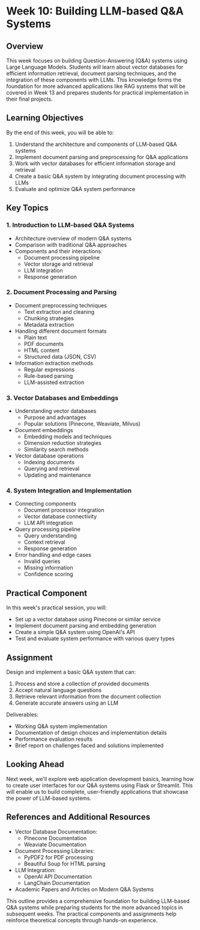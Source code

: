 # Week 10: Building LLM-based Q&A Systems

## Overview

This week focuses on building Question-Answering (Q&A) systems using Large Language Models. Students will learn about vector databases for efficient information retrieval, document parsing techniques, and the integration of these components with LLMs. This knowledge forms the foundation for more advanced applications like RAG systems that will be covered in Week 13 and prepares students for practical implementation in their final projects.

## Learning Objectives

By the end of this week, you will be able to:

1. Understand the architecture and components of LLM-based Q&A systems
2. Implement document parsing and preprocessing for Q&A applications
3. Work with vector databases for efficient information storage and retrieval
4. Create a basic Q&A system by integrating document processing with LLMs
5. Evaluate and optimize Q&A system performance

## Key Topics

### 1. Introduction to LLM-based Q&A Systems

- Architecture overview of modern Q&A systems
- Comparison with traditional Q&A approaches
- Components and their interactions:
  - Document processing pipeline
  - Vector storage and retrieval
  - LLM integration
  - Response generation

### 2. Document Processing and Parsing

- Document preprocessing techniques
  - Text extraction and cleaning
  - Chunking strategies
  - Metadata extraction
- Handling different document formats
  - Plain text
  - PDF documents
  - HTML content
  - Structured data (JSON, CSV)
- Information extraction methods
  - Regular expressions
  - Rule-based parsing
  - LLM-assisted extraction

### 3. Vector Databases and Embeddings

- Understanding vector databases
  - Purpose and advantages
  - Popular solutions (Pinecone, Weaviate, Milvus)
- Document embeddings
  - Embedding models and techniques
  - Dimension reduction strategies
  - Similarity search methods
- Vector database operations
  - Indexing documents
  - Querying and retrieval
  - Updating and maintenance

### 4. System Integration and Implementation

- Connecting components
  - Document processor integration
  - Vector database connectivity
  - LLM API integration
- Query processing pipeline
  - Query understanding
  - Context retrieval
  - Response generation
- Error handling and edge cases
  - Invalid queries
  - Missing information
  - Confidence scoring

## Practical Component

In this week's practical session, you will:

- Set up a vector database using Pinecone or similar service
- Implement document parsing and embedding generation
- Create a simple Q&A system using OpenAI's API
- Test and evaluate system performance with various query types

## Assignment

Design and implement a basic Q&A system that can:

1. Process and store a collection of provided documents
2. Accept natural language questions
3. Retrieve relevant information from the document collection
4. Generate accurate answers using an LLM

Deliverables:

- Working Q&A system implementation
- Documentation of design choices and implementation details
- Performance evaluation results
- Brief report on challenges faced and solutions implemented

## Looking Ahead

Next week, we'll explore web application development basics, learning how to create user interfaces for our Q&A systems using Flask or Streamlit. This will enable us to build complete, user-friendly applications that showcase the power of LLM-based systems.

## References and Additional Resources

- Vector Database Documentation:
  - Pinecone Documentation
  - Weaviate Documentation
- Document Processing Libraries:
  - PyPDF2 for PDF processing
  - Beautiful Soup for HTML parsing
- LLM Integration:
  - OpenAI API Documentation
  - LangChain Documentation
- Academic Papers and Articles on Modern Q&A Systems

This outline provides a comprehensive foundation for building LLM-based Q&A systems while preparing students for the more advanced topics in subsequent weeks. The practical components and assignments help reinforce theoretical concepts through hands-on experience.
